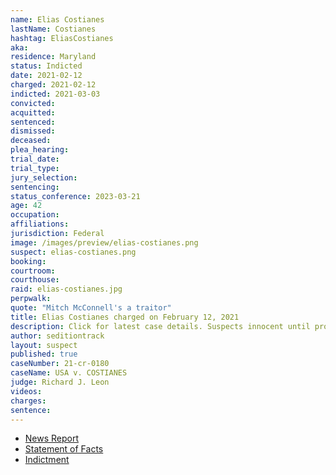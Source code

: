 ```yaml
---
name: Elias Costianes
lastName: Costianes
hashtag: EliasCostianes
aka:
residence: Maryland
status: Indicted
date: 2021-02-12
charged: 2021-02-12
indicted: 2021-03-03
convicted: 
acquitted:
sentenced: 
dismissed: 
deceased:
plea_hearing:
trial_date:
trial_type:
jury_selection:
sentencing:
status_conference: 2023-03-21
age: 42
occupation:
affiliations:
jurisdiction: Federal
image: /images/preview/elias-costianes.png
suspect: elias-costianes.png
booking:
courtroom:
courthouse:
raid: elias-costianes.jpg
perpwalk:
quote: "Mitch McConnell's a traitor"
title: Elias Costianes charged on February 12, 2021
description: Click for latest case details. Suspects innocent until proven guilty.
author: seditiontrack
layout: suspect
published: true
caseNumber: 21-cr-0180
caseName: USA v. COSTIANES
judge: Richard J. Leon
videos:
charges:
sentence:
---
```

- [News Report](https://baltimore.cbslocal.com/2021/02/12/maryland-man-elias-costianes-arrested-in-connection-to-capitol-riots-latest/)
- [Statement of Facts](https://www.justice.gov/usao-dc/case-multi-defendant/file/1378586/download)
- [Indictment](https://www.justice.gov/usao-dc/case-multi-defendant/file/1378596/download)
